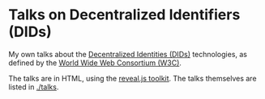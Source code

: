 # Talks on Decentralized Identifiers (DIDs)

My own talks about the [Decentralized Identities (DIDs)](https://www.w3.org/TR/did-core/) technologies, as defined by the [World Wide Web Consortium (W3C)](https://www.w3.org/).

The talks are in HTML, using the [reveal.js toolkit](https://revealjs.com/). The talks themselves are listed in [./talks](https://iherman.github.io/talks/).

